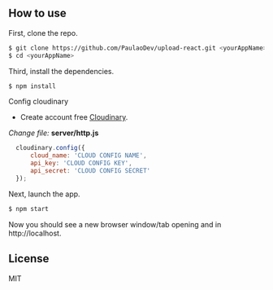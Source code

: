 ## How to use

First, clone the repo.

```bash
$ git clone https://github.com/PaulaoDev/upload-react.git <yourAppName>
$ cd <yourAppName>
```

Third, install the dependencies.

```bash
$ npm install
```

Config cloudinary
- Create account free [Cloudinary](https://cloudinary.com/signup).

*Change file:* **server/http.js**
```javascript
  cloudinary.config({ 
      cloud_name: 'CLOUD CONFIG NAME', 
      api_key: 'CLOUD CONFIG KEY', 
      api_secret: 'CLOUD CONFIG SECRET' 
  });
```

Next, launch the app.

```bash
$ npm start
```

Now you should see a new browser window/tab opening and in http://localhost.

## License

MIT
